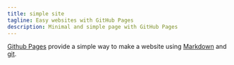 ```yaml
---
title: simple site
tagline: Easy websites with GitHub Pages
description: Minimal and simple page with GitHub Pages
---
```


[Github Pages](https://pages.github.com) provide a simple way to make a website using [Markdown](https://daringfireball.net/projects/markdown/) and [git](https://git-scm.com).
